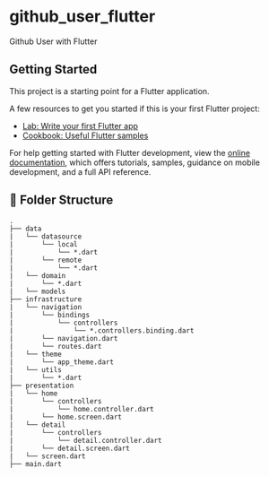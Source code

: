 # github_user_flutter

Github User with Flutter

## Getting Started

This project is a starting point for a Flutter application.

A few resources to get you started if this is your first Flutter project:

- [Lab: Write your first Flutter app](https://docs.flutter.dev/get-started/codelab)
- [Cookbook: Useful Flutter samples](https://docs.flutter.dev/cookbook)

For help getting started with Flutter development, view the
[online documentation](https://docs.flutter.dev/), which offers tutorials,
samples, guidance on mobile development, and a full API reference.

## 📁 Folder Structure

    .
    ├── data
    |   └── datasource
    |       └── local
    |           └── *.dart
    |       └── remote
    |           └── *.dart
    |   └── domain
    |       └── *.dart
    |   └── models
    ├── infrastructure
    |   └── navigation
    |       └── bindings
    |           └── controllers
    |               └── *.controllers.binding.dart
    |       └── navigation.dart
    |       └── routes.dart
    |   └── theme
    |       └── app_theme.dart
    |   └── utils
    |       └── *.dart
    ├── presentation
    |   └── home
    |       └── controllers
    |           └── home.controller.dart
    |       └── home.screen.dart
    |   └── detail
    |       └── controllers
    |           └── detail.controller.dart
    |       └── detail.screen.dart
    |   └── screen.dart
    ├── main.dart
